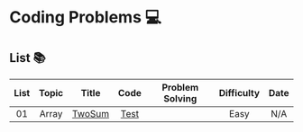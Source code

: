 # Coding Problems 💻

## List 📚

| List |Topic                          | Title                | Code | Problem Solving | Difficulty |  Date             |
| :--: | :--------------------------: | :-----------------: | :------:| :------:  | :---------: |:---------------:|
| 01 | Array | [TwoSum](https://leetcode.com/problems/two-sum/) |[Test](./Array/TwoSum/TwoSum_Ryan.java) || Easy | N/A|
